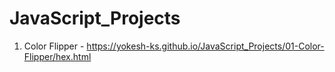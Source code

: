 # JavaScript_Projects

01. Color Flipper - https://yokesh-ks.github.io/JavaScript_Projects/01-Color-Flipper/hex.html
